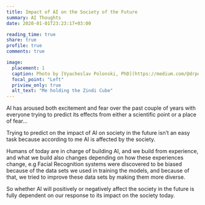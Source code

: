 ```yaml
---
title: Impact of AI on the Society of the Future
summary: AI Thoughts
date: 2020-01-01T23:23:17+03:00

reading_time: true
share: true
profile: true
comments: true

image:
  placement: 1
  caption: Photo by [Vyacheslav Polonski, PhD](https://medium.com/@drpolonski/can-we-teach-morality-to-machines-three-perspectives-on-ethics-for-artificial-intelligence-64fe479e25d3)
  focal_point: "Left"
  priview_only: true
  alt_text: "Me holding the Zindi Cube"
---
```


AI has aroused both excitement and fear over the past couple of years with everyone trying to predict its effects from either a scientific point or a place of fear…

Trying to predict on the impact of AI on society in the future isn’t an easy task because according to me AI is affected by the society. 

Humans of today are in charge of building AI, and we build from experience, and what we build also changes depending on how these experiences change, e.g Facial Recognition systems were discovered to be biased because of the data sets we used in training the models, and because of that, we tried to improve these data sets by making them more diverse. 

So whether AI will positively or negatively affect the society in the future is fully dependent on our response to its impact on the society today.